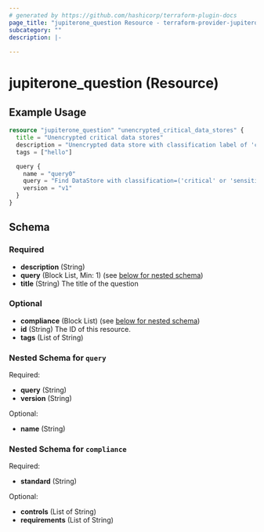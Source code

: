 ```yaml
---
# generated by https://github.com/hashicorp/terraform-plugin-docs
page_title: "jupiterone_question Resource - terraform-provider-jupiterone"
subcategory: ""
description: |-
  
---
```


# jupiterone_question (Resource)



## Example Usage

```terraform
resource "jupiterone_question" "unencrypted_critical_data_stores" {
  title = "Unencrypted critical data stores"
  description = "Unencrypted data store with classification label of 'critical' or 'sensitive' or 'confidential' or 'restricted'"
  tags = ["hello"]

  query {
    name = "query0"
    query = "Find DataStore with classification=('critical' or 'sensitive' or 'confidential' or 'restricted') and encrypted!=true"
    version = "v1"
  }
}
```

<!-- schema generated by tfplugindocs -->
## Schema

### Required

- **description** (String)
- **query** (Block List, Min: 1) (see [below for nested schema](#nestedblock--query))
- **title** (String) The title of the question

### Optional

- **compliance** (Block List) (see [below for nested schema](#nestedblock--compliance))
- **id** (String) The ID of this resource.
- **tags** (List of String)

<a id="nestedblock--query"></a>
### Nested Schema for `query`

Required:

- **query** (String)
- **version** (String)

Optional:

- **name** (String)


<a id="nestedblock--compliance"></a>
### Nested Schema for `compliance`

Required:

- **standard** (String)

Optional:

- **controls** (List of String)
- **requirements** (List of String)


